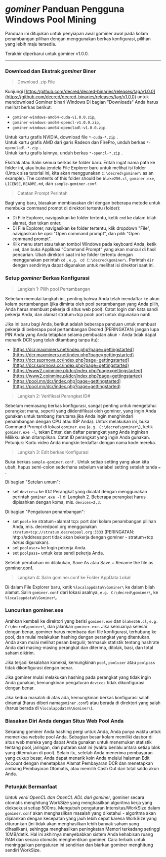 # <i class="fa fa-windows"></i> *gominer* Panduan Pengguna Windows Pool Mining 

Panduan ini ditujukan untuk penyiapan awal gominer awal pada kolam penambangan pilihan dengan menggunakan berkas konfigurasi, pilihan yang lebih maju tersedia.

Terakhir diperbarui untuk gominer v1.0.0.

---

### <i class="fa fa-download"></i> Download dan Ekstrak *gominer* Biner 


>Download .zip File

Kunjungi [https://github.com/decred/decred-binaries/releases/tag/v1.0.0](https://github.com/decred/decred-binaries/releases/tag/v1.0.0) untuk mendownload Gominer binari Windows Di bagian "Downloads" Anda harus melihat berkas berikut:

- `gominer-windows-amd64-cuda-v1.0.0.zip`,
- `gominer-windows-amd64-opencl-v1.0.0.zip`,
- `gominer-windows-amd64-opencladl-v1.0.0.zip`.

Untuk kartu grafis NVIDIA, download file `*-cuda-*.zip` . <br />
Untuk kartu grafis AMD dari garis Radeon dan FirePro, unduh berkas `*-opencladl-*.zip` . <br />
Untuk kartu grafis lainnya, unduh berkas `*-opencl-*.zip` .

Ekstrak atau Salin semua berkas ke folder baru. Entah ingat nama path ke folder ini, atau buka jendela File Explorer baru untuk melihat isi folder (Untuk sisa tutorial ini, kita akan menggunakan `C:\decred\gominer\` as an example). The contents of this folder should be `blake256.cl`, `gominer.exe`, `LICENSE`, `README.md`, dan `sample-gominer.conf`.

> Catatan Prompt Perintah

Bagi yang baru, biasakan membiasakan diri dengan beberapa metode untuk membuka command prompt di direktori tertentu (folder):

- Di File Explorer, navigasikan ke folder tertentu, ketik `cmd` ke dalam bilah alamat, dan tekan enter.
- Di File Explorer, navigasikan ke folder tertentu, klik dropdown "File", navigasikan ke opsi "Open command prompt", dan pilih "Open command prompt".
- Klik menu start atau tekan tombol Windows pada keyboard Anda, ketik `cmd`, dan buka Applikasi "Command Prompt" yang akan muncul di hasil pencarian. Ubah direktori saat ini ke folder tertentu dengan menggunakan perintah `cd` , `e.g. cd C:\decred\gominer\`. Perintah `dir` dengan sendirinya dapat digunakan untuk melihat isi direktori saat ini.

### Setup *gominer* Berkas Konfigurasi

> Langkah 1: Pilih pool Pertambangan

Sebelum memulai langkah ini, penting bahwa Anda telah mendaftar ke akun kolam pertambangan (jika diminta oleh pool pertambangan yang Anda pilih, Anda harus membuat pekerja di situs web pool). Catat login dan kata sandi pekerja Anda, dan alamat stratum+tcp pool: port untuk digunakan nanti.

Jika ini baru bagi Anda, berikut adalah beberapa panduan untuk membuat pekerja di beberapa pool pertambangan Decred (PERINGATAN: jangan lupa PIN Anda yang Anda tetapkan selama pembuatan akun - Anda tidak dapat menarik DCR yang telah ditambang tanpa itu):

- [https://dcr.maxminers.net/index.php?page=gettingstarted](https://dcr.maxminers.net/index.php?page=gettingstarted)
- [https://dcr.suprnova.cc/index.php?page=gettingstarted](https://dcr.suprnova.cc/index.php?page=gettingstarted)
- [https://www2.coinmine.pl/dcr/index.php?page=gettingstarted](https://www2.coinmine.pl/dcr/index.php?page=gettingstarted)
- [https://pool.mn/dcr/index.php?page=gettingstarted](https://pool.mn/dcr/index.php?page=gettingstarted)

> Langkah 2: Verifikasi Perangkat ID#

Sebelum memasang berkas konfigurasi, sangat penting untuk mengetahui perangkat mana, seperti yang diidentifikasi oleh gominer, yang ingin Anda gunakan untuk tambang (terutama jika Anda ingin menghindari penambangan dengan CPU atau IGP Anda). Untuk melakukan ini, buka Command Prompt di lokasi `gominer.exe` (`e.g. C:\decred\gominer\`), ketik `gominer.exe -l`, tekan Enter, dan daftar perangkat yang Anda inginkan Milikku akan ditampilkan. Catat ID perangkat yang ingin Anda gunakan. Petunjuk: Kartu video Anda mungkin terdaftar dengan nama kode mereka.

> Langkah 3: Edit berkas Konfigurasi

Buka berkas `sample-gominer.conf` . Untuk setiap setting yang akan kita ubah, hapus semi-colon sederhana sebelum variabel setting setelah tanda `=` . 

Di bagian "Setelan umum":

- set `devices=` ke ID# Perangkat yang dicatat dengan menggunakan perintah `gominer.exe -l` di Langkah 2. Beberapa perangkat harus dipisahkan dengan koma, mis. `devices=2,3`.

Di bagian "Pengaturan penambangan":

- set `pool=` ke stratum+alamat tcp: port dari kolam penambangan pilihan Anda, mis. decredpool.org menggunakan `stratum+tcp://stratum.decredpool.org:3333` (PERINGATAN: http://address:port tidak akan bekerja dengan gominer - stratum+tcp *harus* digunakan).
- set `pooluser=` ke login pekerja Anda.
- set `poolpass=` untuk kata sandi pekerja Anda.

Setelah perubahan ini dilakukan, Save As atau Save + Rename the file as gominer.conf.

> Langkah 4: Salin gominer.conf ke Folder AppData Lokal

Di dalam File Explorer baru, ketik `%localappdata%\Gominer\` ke dalam bilah alamat. Salin `gominer.conf` dari lokasi asalnya, `e.g. C:\decred\gominer\`, ke `%localappdata%\Gominer\`.

### Luncurkan gominer.exe 

Arahkan kembali ke direktori yang berisi `gominer.exe` dan `blake256.cl`, `e.g. C:\decred\gominer\`, dan jalankan `gominer.exe`. Jika semuanya selesai dengan benar, gominer harus membaca dari file konfigurasi, terhubung ke pool, dan mulai melakukan hashing dengan perangkat yang ditentukan. Anda akan mulai melihat pesan bergulir, termasuk statistik tentang hashrate Anda dari masing-masing perangkat dan diterima, ditolak, basi, dan total saham dikirim.

Jika terjadi kesalahan koneksi, kemungkinan `pool`, `pooluser` atau `poolpass` tidak dikonfigurasi dengan benar.

Jika gominer mulai melakukan hashing pada perangkat yang tidak ingin Anda gunakan, kemungkinan pengaturan `devices` tidak dikonfigurasi dengan benar.

Jika kedua masalah di atas ada, kemungkinan berkas konfigurasi salah dinamai (harus diberi nama`gominer.conf`) atau berada di direktori yang salah (harus berada di `%localappdata%\Gominer\`).

### Biasakan Diri Anda dengan Situs Web Pool Anda 

Sekarang gominer Anda hashing pergi untuk Anda, Anda punya waktu untuk memeriksa website pool Anda. Sebagian besar kolam memiliki dasbor di situs web mereka yang dapat Anda gunakan untuk menemukan statistik tentang pool, jaringan, dan putaran saat ini (waktu berlalu antara setiap blok yang ditemukan di pool). Selain itu, setelah Anda menerima pembayaran yang cukup besar, Anda dapat menarik koin Anda melalui halaman Edit Account dengan menetapkan Alamat Pembayaran DCR dan menetapkan ambang Pembayaran Otomatis, atau memilih Cash Out dari total saldo akun Anda.

### Petunjuk Bermanfaat

*Untuk versi OpenCL dan OpenCL ADL dari gominer*, gominer secara otomatis menghitung WorkSize yang menghasilkan algoritma kerja yang dieksekusi setiap 500ms. Mengubah pengaturan Intensitas/WorkSize dalam `gominer.conf` akan menghasilkan masalah yang diketahui - algoritma akan dijalankan dengan kecepatan yang jauh lebih cepat karena WorkSize yang diturunkan (ini tidak akan menghasilkan lebih banyak saham yang dihasilkan), sehingga menghasilkan peningkatan Memori terkadang setinggi 10MB/detik. Hal ini akhirnya menyebabkan sistem Anda kehabisan ruang RAM dan secara otomatis menghentikan gominer. Cara terbaik untuk meninggalkan pengaturan ini sendirian dan biarkan gominer menghitung sendiri WorkSize.
